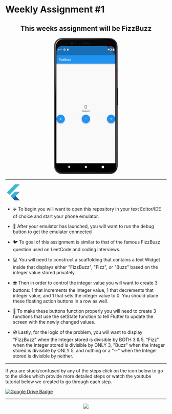 # Weekly Assignment #1

<div id="header" align="center">
<h2>
  This weeks assignment will be FizzBuzz
</h2>
</div>

<div align="center">
<img src = "https://github.com/SiGMobileUIUC/WeeklyAssignments/blob/main/pictures/weekly_assignment_1.gif?raw=true" width= "200"/>
</div>

<div align="left">

---

<img src = "https://raw.githubusercontent.com/devicons/devicon/master/icons/flutter/flutter-original.svg" width = "50px"> 

- :airplane: To begin you will want to open this repository in your text Editor/IDE of choice and start your phone emulator.

- :pencil: After your emulator has launched, you will want to run the debug button to get the emulator connected

- :bird: To goal of this assignment is similar to that of the famous FizzBuzz question used on LeetCode and coding interviews. 

- :computer: You will need to construct a scaffolding that contains a text Widget inside that displays either "FizzBuzz", "Fizz", or "Buzz" based on the integer value stored privately.

- :phone: Then in order to control the integer value you will want to create 3 buttons: 1 that increments the integer value, 1 that decrements that integer value, and 1 that sets the integer value to 0. You should place these floating action buttons in a row as well. 

- :battery: To make these buttons function properly you will need to create 3 functions that use the setState function to tell Flutter to update the screen with the newly changed values.

- :cd: Lastly, for the logic of the problem, you will want to display "FizzBuzz" when the Integer stored is divisible by BOTH 3 & 5, "Fizz" when the Integer stored is divisible by ONLY 3, "Buzz" when the Integer stored is divisible by ONLY 5, and nothing or a "--" when the Integer stored is divisible by neither.


---

If you are stuck/confused by any of the steps click on the icon below to go to the slides which provide more detailed steps or watch the youtube tutorial below we created to go through each step.

<a href="https://docs.google.com/presentation/d/1p763v7AqL3W8aXjxBjI61HB9NGJOhlv5xXSFz3rQcNs/edit?usp=sharing">
    <img src="https://img.shields.io/badge/Slides-yellow?style=for-the-badge&logo=google drive&logoColor=white" alt="Google Drive Badge"/>
</div>

<div align="center">


---

<div align="center">
 <img src="https://media.giphy.com/media/Dh5q0sShxgp13DwrvG/giphy.gif" width="200"/>
</div>

